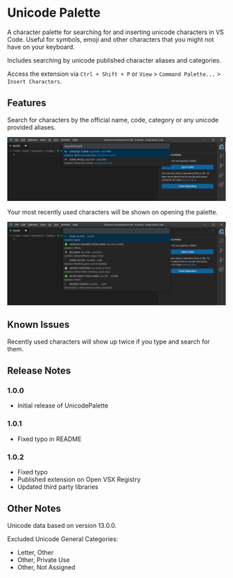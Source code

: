 # Unicode Palette

A character palette for searching for and inserting unicode characters in VS Code. Useful for symbols, emoji and other characters that you might not have on your keyboard.

Includes searching by unicode published character aliases and categories.

Access the extension via `Ctrl + Shift + P` or `View` > `Command Palette...` > `Insert Characters`.

## Features

Search for characters by the official name, code, category or any unicode provided aliases.

![Search by alias](./readmeFiles/aliases.png)

Your most recently used characters will be shown on opening the palette.

![Recently used](./readmeFiles/recently_used.png)

## Known Issues

Recently used characters will show up twice if you type and search for them.

## Release Notes

### 1.0.0

-   Initial release of UnicodePalette

### 1.0.1

-   Fixed typo in README

### 1.0.2

-   Fixed typo
-   Published extension on Open VSX Registry
-   Updated third party libraries

## Other Notes

Unicode data based on version 13.0.0.

Excluded Unicode General Categories:

-   Letter, Other
-   Other, Private Use
-   Other, Not Assigned
